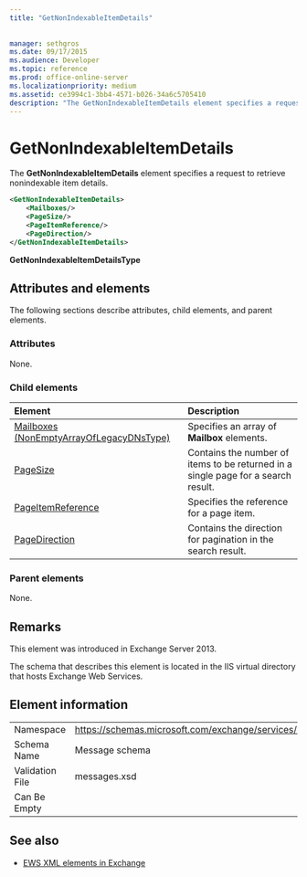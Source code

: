 ```yaml
---
title: "GetNonIndexableItemDetails"
 
 
manager: sethgros
ms.date: 09/17/2015
ms.audience: Developer
ms.topic: reference
ms.prod: office-online-server
ms.localizationpriority: medium
ms.assetid: ce3994c1-3bb4-4571-b026-34a6c5705410
description: "The GetNonIndexableItemDetails element specifies a request to retrieve nonindexable item details."
---
```


# GetNonIndexableItemDetails

The **GetNonIndexableItemDetails** element specifies a request to retrieve nonindexable item details. 
  
```XML
<GetNonIndexableItemDetails>
    <Mailboxes/>
    <PageSize/>
    <PageItemReference/>
    <PageDirection/>
</GetNonIndexableItemDetails>
```

 **GetNonIndexableItemDetailsType**
## Attributes and elements

The following sections describe attributes, child elements, and parent elements.
  
### Attributes

None.
  
### Child elements

|**Element**|**Description**|
|:-----|:-----|
|[Mailboxes (NonEmptyArrayOfLegacyDNsType)](mailboxes-nonemptyarrayoflegacydnstype.md) <br/> |Specifies an array of **Mailbox** elements.  <br/> |
|[PageSize](pagesize.md) <br/> |Contains the number of items to be returned in a single page for a search result.  <br/> |
|[PageItemReference](pageitemreference.md) <br/> |Specifies the reference for a page item.  <br/> |
|[PageDirection](pagedirection.md) <br/> |Contains the direction for pagination in the search result.  <br/> |
   
### Parent elements

None.
  
## Remarks

This element was introduced in Exchange Server 2013.
  
The schema that describes this element is located in the IIS virtual directory that hosts Exchange Web Services.
  
## Element information

|||
|:-----|:-----|
|Namespace  <br/> |https://schemas.microsoft.com/exchange/services/2006/messages  <br/> |
|Schema Name  <br/> |Message schema  <br/> |
|Validation File  <br/> |messages.xsd  <br/> |
|Can Be Empty  <br/> ||
   
## See also



- [EWS XML elements in Exchange](ews-xml-elements-in-exchange.md)

